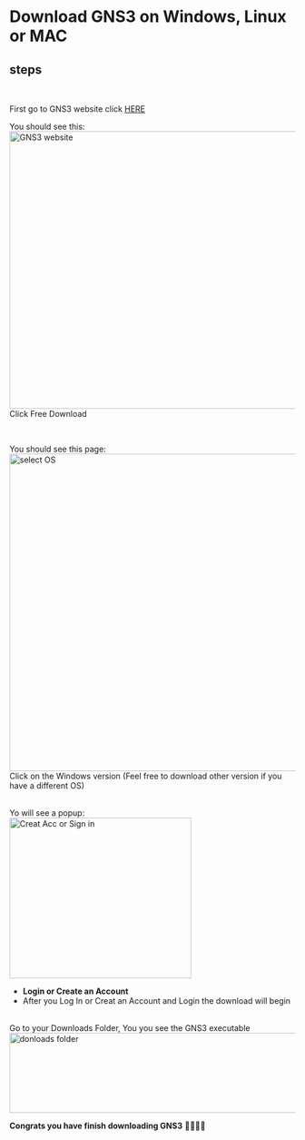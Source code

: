 # Download **GNS3 on Windows, Linux or MAC**

## steps
<br/>

First go to GNS3 website click <a href="https://gns3.com/">HERE </a>
<br>

You should see this:
<img width="776" height="489" alt="GNS3 website" src="https://github.com/user-attachments/assets/5c327103-7f82-4b3a-b05c-b3f155fc5c90" />
Click Free Download

<br/>

You should see this page: <br/>
<img width="663" height="559" alt="select OS" src="https://github.com/user-attachments/assets/f1bbf441-7752-4d4d-8615-392914556398" />
<br/>
Click on the Windows version (Feel free to download other version if you have a different OS) <br/>
<br/>

Yo will see a popup: <br/>
<img width="320" height="283" alt="Creat Acc or Sign in" src="https://github.com/user-attachments/assets/b77111b0-fe1f-4ac6-b6ae-5be7bf002de5" />

- **Login or Create an Account**
- After you Log In or Creat an Account and Login the download will begin

<br/>
Go to your Downloads Folder, You you see the GNS3 executable
<img width="563" height="141" alt="donloads folder" src="https://github.com/user-attachments/assets/127fa516-2615-4302-a0b2-d6117e74c6fb" />

<br/>

**Congrats you have finish downloading GNS3** 🎉🥳🎉🥳
